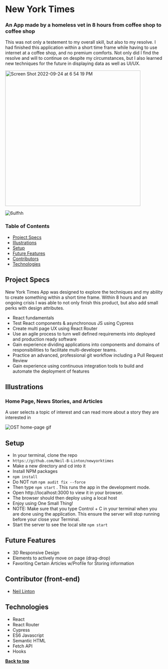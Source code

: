 # New York Times
### An App made by a homeless vet in 8 hours from coffee shop to coffee shop

This was not only a testement to my overall skill, but also to my resolve. I had finished this application within a short time frame while having to use internet at a coffee shop, and no premium comforts. Not only did I find the resolve and will to continue on despite my circumstances, but I also learned new techniques for the future in displaying data as well as UI/UX.

<img width="431" alt="Screen Shot 2022-09-24 at 6 54 19 PM" src="https://user-images.githubusercontent.com/97007726/192125408-43bde7d3-64ee-43f3-919e-525fcf1b6390.png">

![6ulfhh](https://user-images.githubusercontent.com/97007726/192125507-96c4e746-8544-4fde-9a55-dff83d79e295.gif)


### Table of Contents
- [Project Specs](#project-specs)
- [Illustrations](#illustrations)
- [Setup](#setup)
- [Future Features](#future-features)
- [Contributors](#contributor)
- [Technologies](#technologies)


## Project Specs

New York Times App was designed to explore the techniques and my ability to create something within a short time frame. Within 8 hours and an ongoing crisis I was able to not only finish this product, but also add small perks with design attributes. 

- React fundamentals
- Test React components & asynchronous JS using Cypress
- Create multi page UX using React Router
- Use an agile process to turn well defined requirements into deployed and production ready software
- Gain experience dividing applications into components and domains of responsibilities to facilitate multi-developer teams. 
- Practice an advanced, professional git workflow including a Pull Request Review
- Gain experience using continuous integration tools to build and automate the deployment of features

## Illustrations

### Home Page, News Stories, and Articles
A user selects a topic of interest and can read more about a story they are interested in 

![OST home-page gif]()

## Setup

- In your terminal, clone the repo
- `https://github.com/Neil-B-Linton/newyorktimes`
- Make a new directory and cd into it
- Install NPM packages
- `npm install`
- Do NOT run `npm audit fix --force`
- Then type `npm start` . This runs the app in the development mode.
- Open http://localhost:3000 to view it in your browser.
- The browser should then deploy using a local host
- Enjoy using One Small Thing!
- NOTE: Make sure that you type Control + C in your terminal when you are done using the application. This ensure the server will stop running before your close your Terminal.
- Start the server to see the local site `npm start`

## Future Features

- 3D Responsive Design
- Elements to actively move on page (drag-drop)
- Favoriting Certain Articles w/Profile for Storing information

## Contributor (front-end)
- [Neil Linton](https://github.com/Neil-B-Linton)

## Technologies

- React
- React Router
- Cypress
- ES6 Javascript
- Semantic HTML
- Fetch API
- Hooks


**[Back to top](#table-of-contents)**
